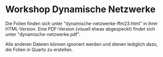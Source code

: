 # Workshop Dynamische Netzwerke
Die Folien finden sich unter "dynamische-netzwerke-ffm23.html" in ihrer HTML-Version. 
Eine PDF-Version (visuell etwas abgespeckt) findet sich unter "dynamische-netzwerke.pdf". 

Alle anderen Dateien können ignoriert werden und dienen lediglich dazu, die Folien in Quarto zu erstellen. 
